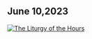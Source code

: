 ## June 10,2023 ##

[![The Liturgy of the Hours](https://raw.githubusercontent.com/fernal73/CIAY/main/June/jpgs/Day161.jpg)](https://youtu.be/MgxDDU7Fa2E "The Liturgy of the Hours")
